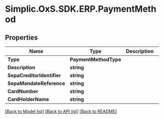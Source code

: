# Simplic.OxS.SDK.ERP.PaymentMethod

## Properties

Name | Type | Description | Notes
------------ | ------------- | ------------- | -------------
**Type** | **PaymentMethodType** |  | [optional] 
**Description** | **string** |  | [optional] 
**SepaCreditorIdentifier** | **string** |  | [optional] 
**SepaMandateReference** | **string** |  | [optional] 
**CardNumber** | **string** |  | [optional] 
**CardHolderName** | **string** |  | [optional] 

[[Back to Model list]](../README.md#documentation-for-models) [[Back to API list]](../README.md#documentation-for-api-endpoints) [[Back to README]](../README.md)

